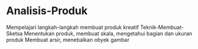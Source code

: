 # Analisis-Produk
Mempelajari langkah-langkah membuat produk kreatif
Teknik-Membuat-Sketsa
Menentukan produk, membuat skala, mengetahui bagian dan ukuran produk
Membuat arsir, menebalkan obyek gambar